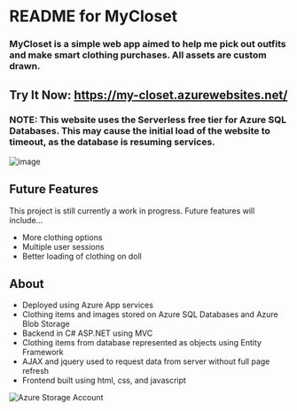 # README for MyCloset
### MyCloset is a simple web app aimed to help me pick out outfits and make smart clothing purchases. All assets are custom drawn. 

## Try It Now: https://my-closet.azurewebsites.net/
### NOTE: This website uses the Serverless free tier for Azure SQL Databases. This may cause the initial load of the website to timeout, as the database is resuming services.  
![image](https://github.com/user-attachments/assets/ef83c120-9ba8-4201-9d70-25b080d06846)

## Future Features
This project is still currently a work in progress. Future features will include...
- More clothing options
- Multiple user sessions
- Better loading of clothing on doll

## About 
- Deployed using Azure App services 
- Clothing items and images stored on Azure SQL Databases and Azure Blob Storage
- Backend in C# ASP.NET using MVC
- Clothing items from database represented as objects using Entity Framework
- AJAX and jquery used to request data from server without full page refresh
- Frontend built using html, css, and javascript

![Azure Storage Account](https://github.com/user-attachments/assets/ccf0f24e-f1f7-4881-81ed-0916a47bec74)
